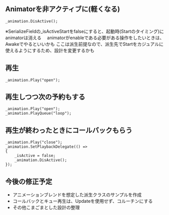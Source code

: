 ## Animatorを非アクティブに(軽くなる)
```
_animation.DisActive();
```
※SerializeFieldの_isActiveStartをfalseにすると、起動時(Startのタイミング)にanimatorは消える
　animatorがenableである必要がある操作をしたいときは、Awakeでやるといいかも
  ここは派生前提なので、派生先でStartをカジュアルに使えるようにするため、設計を変更するかも

## 再生
```
_animation.Play("open");
```

## 再生しつつ次の予約もする
```
_animation.Play("open");
_animation.PlayQueue("loop");
```

## 再生が終わったときにコールバックもらう
```
_animation.Play("close");
_animation.SetPlaybackDelegate(() =>
{
    _isActive = false;
    _animation.DisActive();
});
```

## 今後の修正予定
- アニメーションブレンドを想定した派生クラスのサンプルを作成
- コールバックとキュー再生は、Updateを使用せず、コルーチンにする
- その他こまごまとした設計の整理
